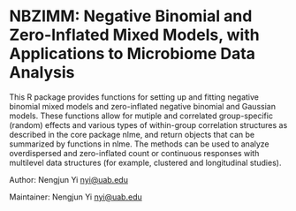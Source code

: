 # NBZIMM: Negative Binomial and Zero-Inflated Mixed Models, with Applications to Microbiome Data Analysis

This R package provides functions for setting up and fitting negative binomial mixed models and zero-inflated negative binomial and Gaussian models. These functions allow for mutiple and correlated group-specific (random) effects and various types of within-group correlation structures as described in the core package nlme, and return objects that can be summarized by functions in nlme. The methods can be used to analyze overdispersed and zero-inflated count or continuous responses with multilevel data structures (for example, clustered and longitudinal studies).  


Author: Nengjun Yi nyi@uab.edu

Maintainer: Nengjun Yi nyi@uab.edu
